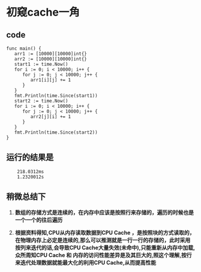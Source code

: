 
# 初窥cache一角

## **code**

```
func main() {
   arr1 := [10000][10000]int{}
   arr2 := [10000][10000]int{}
   start1 := time.Now()
   for i := 0; i < 10000; i++ {
      for j := 0; j < 10000; j++ {
         arr1[i][j] += 1
      }
   }
   fmt.Println(time.Since(start1))
   start2 := time.Now()
   for i := 0; i < 10000; i++ {
      for j := 0; j < 10000; j++ {
         arr2[j][i] += 1
      }
   }
   fmt.Println(time.Since(start2))
}
```

## **运行的结果是**

```
    218.0312ms
    1.2320012s
```

## **稍微总结下**
1. **数组的存储方式是连续的，在内存中应该是按照行来存储的，遍历的时候也是一个一个的往后遍历**

2. **根据资料得知,CPU从内存读取数据到CPU Cache ，是按照块的方式读取的，在物理内存上必定是连续的,那么可以推测就是一行一行的存储的，此时采用按列来迭代的话,会导致CPU Cache大量失效(未命中),只能重新从内存中加载,众所周知CPU Cache 和 内存的访问性能差异是及其巨大的,照这个理解,按行来迭代处理数据就能最大化的利用CPU Cache,从而提高性能**